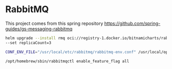 # RabbitMQ

This project comes from this spring repository https://github.com/spring-guides/gs-messaging-rabbitmq


```bash
helm upgrade --install rmq oci://registry-1.docker.io/bitnamicharts/rabbitmq -n rmq --create-namespace \
--set replicaCount=3
```


```bash
CONF_ENV_FILE="/usr/local/etc/rabbitmq/rabbitmq-env.conf" /usr/local/opt/rabbitmq/sbin/rabbitmq-server

/opt/homebrew/sbin/rabbitmqctl enable_feature_flag all
```
